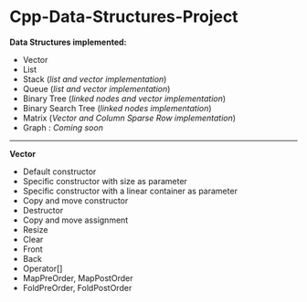 # Cpp-Data-Structures-Project

**Data Structures implemented:**
- Vector
- List
- Stack (*list and vector implementation*)
- Queue (*list and vector implementation*)
- Binary Tree (*linked nodes and vector implementation*)
- Binary Search Tree (*linked nodes implementation*)
- Matrix (*Vector and Column Sparse Row implementation*)
- Graph : *Coming soon*
***
**Vector**
- Default constructor
- Specific constructor with size as parameter
- Specific constructor with a linear container as parameter
- Copy and move constructor
- Destructor
- Copy and move assignment
- Resize
- Clear
- Front
- Back
- Operator[]
- MapPreOrder, MapPostOrder
- FoldPreOrder, FoldPostOrder





